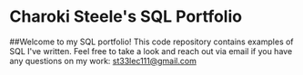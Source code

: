 # Charoki Steele's SQL Portfolio 

##Welcome to my SQL portfolio! This code repository contains examples of SQL I've written. Feel free to take a look and reach out via email if you have any questions on my work:
 st33lec111@gmail.com
